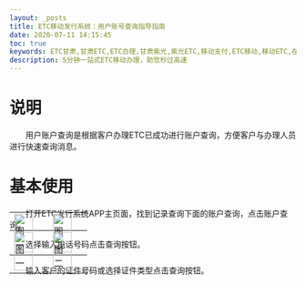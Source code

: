 ```yaml
---
layout: _posts
title: ETC移动发行系统：用户账号查询指导指南
date: 2020-07-11 14:15:45
toc: true
keywords: ETC甘肃,甘肃ETC,ETC办理,甘肃紫光,紫光ETC,移动支付,ETC移动,移动ETC,在线充值,ETC办理,卡片办理,OBU办理,OBU激活,ETC手持终端,甘肃ETC办理,甘肃ETC发行,移动发行终端,ETC移动发行系统
description: 5分钟一站式ETC移动办理，助您秒过高速
---
```

# 说明
&emsp;&emsp;用户账户查询是根据客户办理ETC已成功进行账户查询，方便客户与办理人员进行快速查询消息。

# 基本使用
&emsp;&emsp;打开ETC发行系统APP主页面，找到记录查询下面的账户查询，点击账户查询。

&emsp;&emsp;选择输入电话号码点击查询按钮。
<table style = "margin-top:-80px"> 
  <tr>
      <td><img src="/pub-images/pub-images-prcture/problems4.png" width="80%"  alt="图一" /></td>
      <td><img src="/pub-images/pub-images-prcture/problems3.png" width="80%"  alt="图二" /></td>
  </tr>
</table>
&emsp;&emsp;输入客户的证件号码或选择证件类型点击查询按钮。

<table style = "margin-top:-80px"> 
  <tr>
      <td><img src="/pub-images/abc-1.png" width="80%"  alt="图一" /></td>
      <td><img src="/pub-images/abc-2.png" width="80%"  alt="图二" /></td>
  </tr>
</table>




